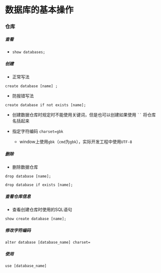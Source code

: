 # 数据库的基本操作

### 仓库

##### 查看

- `show databases;`

##### 创建

-  正常写法

  `create database [name] ;`

-  防报错写法

  `create database if not exists [name];`

-  创建数据仓库时规定时不能使用关键词，但是也可以创建如果使用 ` `` ` 将仓库名括起来

- 指定字符编码
  ` charset=gbk    `   

  -   window上使用`gbk`（`cmd`为`gbk`），实际开发工程中使用`UTF-8`

##### 删除

- 删除数据仓库

`drop database [name];`

`drop database if exists [name];`

##### 查看仓库信息

- 查看创建仓库时使用的SQL语句

`show create database [name];`

##### 修改字符编码

`alter database [database_name] charset=`

##### 使用

`use [database_name]`

